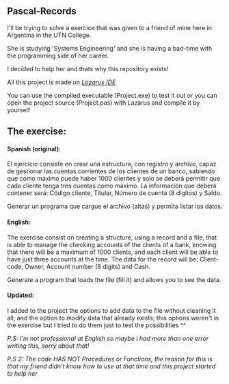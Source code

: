 ## Pascal-Records

I'll be trying to solve a exercice that was given to a friend of mine here in Argentina in the UTN College. 

She is studying 'Systems Engineering' and she is having a bad-time with the programming side of her career.

I decided to help her and thats why this repository exists!

All this project is made on [*Lazarus IDE*](https://www.lazarus-ide.org/)

You can use the compiled executable (Project.exe) to test it out or you can open the project source (Project.pas) with Lazarus and compile it by yourself

## The exercise:

#### Spanish (original):
El ejercicio consiste en crear una estructura, con registro y archivo, capaz de gestionar las cuentas corrientes de los
clientes de un banco, sabiendo que como máximo puede haber 1000 clientes y solo se deberá permitir que cada cliente
tenga tres cuentas como máximo. La información que deberá contener será: Código cliente, Titular, Número de cuenta 
(8 dígitos) y Saldo.

Generar un programa que cargue el archivo (altas) y permita listar los datos.

#### English:
The exercise consist on creating a structure, using a record and a file, that is able to manage the checking accounts
of the clients of a bank, knowing that there will be a maximum of 1000 clients, and each client will be able to have
just three accounts at the time. The data for the record will be: Client-code, Owner, Account number (8 digits) and Cash.

Generate a program that loads the file (fill it) and allows you to see the data.

#### Updated:
I added to the project the options to add data to the file without cleaning it all; and the option to modify data that already exists; this options weren't in the exercise but I tried to do them just to test the possibilities ^^

_P.S: I'm not professional at English so maybe i had more than one error writing this, sorry about that!_

_P.S 2: The code HAS NOT Procedures or Functions, the reason for this is that my friend didn't know how to use at that time and this project started to help her_

